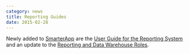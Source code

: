 ```yaml
---
category: news
title: Reporting Guides
date: 2015-02-28
---
```

Newly added to [SmarterApp](http://www.smarterapp.org) are the [User Guide for the Reporting System](http://www.smarterapp.org/specs/Reporting-UserGuide.pdf) and an update to the [Reporting and Data Warehouse Roles](http://www.smarterapp.org/specs/ReportingAndDataWarehouseRoles.pdf).